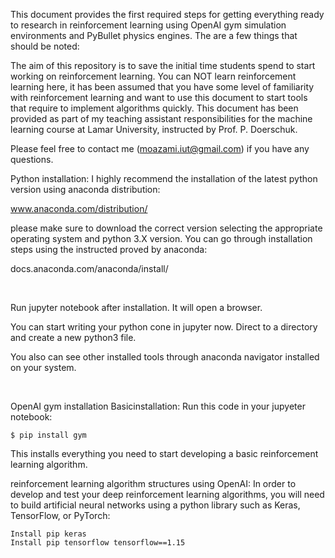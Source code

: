 This document provides the first required steps for getting everything ready to research in reinforcement learning using OpenAI gym simulation environments and PyBullet physics engines. The are a few things that should be noted:

The aim of this repository is to save the initial time students spend to start working on reinforcement learning.
You can NOT learn reinforcement learning here, it has been assumed that you have some level of familiarity with reinforcement learning and want to use this document to start tools that require to implement algorithms quickly.
This document has been provided as part of my teaching assistant responsibilities for the machine learning course at Lamar University, instructed by Prof. P. Doerschuk.

Please feel free to contact me (moazami.iut@gmail.com) if you have any questions.



Python installation:
I highly recommend the installation of the latest python version using anaconda distribution:

www.anaconda.com/distribution/

please make sure to download the correct version selecting the appropriate operating system and python 3.X version. You can go through installation steps using the instructed proved by anaconda:

docs.anaconda.com/anaconda/install/

 

Run jupyter notebook after installation. It will open a browser.



You can start writing your python cone in jupyter now. Direct to a directory and create a new python3 file.

You also can see other installed tools through anaconda navigator installed on your system.



 

OpenAI gym installation
Basicinstallation:
Run this code in your jupyeter notebook:

``` Shell
$ pip install gym
```

This installs everything you need to start developing a basic reinforcement learning algorithm.

reinforcement learning algorithm structures using OpenAI:
In order to develop and test your deep reinforcement learning algorithms, you will need to build artificial neural networks using a python library such as Keras, TensorFlow, or PyTorch:

``` Shell
Install pip keras
Install pip tensorflow tensorflow==1.15

```



